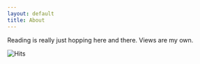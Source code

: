 ```yaml
---
layout: default
title: About
---
```


<p>Reading is really just hopping here and there. Views are my own.</p>

![Hits](https://hitcounter.pythonanywhere.com/count/tag.svg?url=www.readhop.com)

